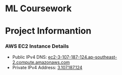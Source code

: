 ﻿# ML Coursework

<h1>Project Informantion</h1>
<h3>AWS EC2 Instance Details</h3>

- Public IPv4 DNS: [ec2-3-107-187-124.ap-southeast-2.compute.amazonaws.com](http://ec2-3-107-187-124.ap-southeast-2.compute.amazonaws.com/)
- Private IPv4 Address: [3.107.187.124](http://3.107.187.124/)


